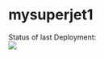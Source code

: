 # mysuperjet1


Status of last Deployment: <br>
<img src="https://github.com/Sernomen/mysuperjet1/workflows/Mi-Git-tainer/badge.svg?branch=master"><br>


